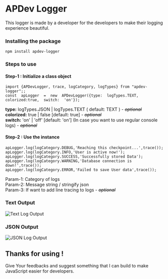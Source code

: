 # APDev Logger
This logger is made by a developer for the developers to make their logging experience beautiful.

### Installing the package

    npm install apdev-logger

###
### Steps to use
#### Step-1 : Initialize a class object
````
import {APDevLogger, trace, logCategory, logTypes} from "apdev-logger";;
const  apLogger  =  new  APDevLogger({type:  logTypes.TEXT,  colorized:true,  switch:  'on'});
````
**type:** logTypes.JSON | logTypes.TEXT ( default: TEXT ) - ~~*optional*~~ <br />
**colorized:** true | false [default: true] - ~~*optional*~~ <br />
**switch:** 'on' | 'off' [default: 'on'] (In case you want to use regular console logs) - ~~*optional*~~ <br />

#### Step-2 : Use the instance
````
apLogger.log(logCategory.DEBUG,'Reaching this checkpoint...',trace());
apLogger.log(logCategory.INFO,'User is active now!');
apLogger.log(logCategory.SUCCESS,'Successfully stored Data');
apLogger.log(logCategory.WARNING,'Database connection is down!',trace());
apLogger.log(logCategory.ERROR,'Failed to save User data',trace());
````
Param-1: Category of logs <br />
Param-2: Message string / stringify json <br />
Param-3: If want to add line tracing to logs - ~~*optional*~~ <br />

###
### Text Output
![Text Log Output](https://github.com/arth40/APDev-Logger/assets/59698234/e8b00ece-f64f-467e-a0e0-af286c1b9f6d)


### JSON Output
![JSON Log Output](https://github.com/arth40/APDev-Logger/assets/59698234/88aa309a-024f-48fa-80aa-9ab590c89ee8)


###
## Thanks for using !
Give Your feedbacks and suggest something that I can build to make JavaScript easier for developers.
